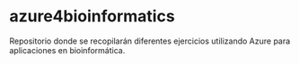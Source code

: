 # azure4bioinformatics
Repositorio donde se recopilarán diferentes ejercicios utilizando Azure para aplicaciones en bioinformática.
